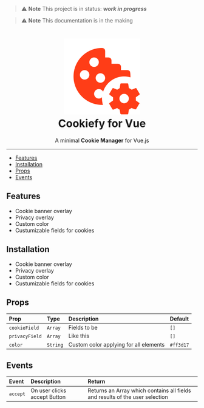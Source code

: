 > :warning: **Note**
> This project is in status: _**work in progress**_

> :warning: **Note**
> This documentation is in the making

<h1 align="center" >
  <div>
    <img src="https://raw.githubusercontent.com/oezkancodes/vue-cookiefy/796228b0e2a4ff0090e307ee92f1c4ab9226e2ab/static/logo.svg" alt="cookiefy">
  </div>
  Cookiefy for Vue
</h1>
<p align="center">
  A minimal <b>Cookie Manager</b> for Vue.js
</p>

---

- [Features](#features)
- [Installation](#installation)
- [Props](#props)
- [Events](#events)

## Features
* Cookie banner overlay
* Privacy overlay
* Custom color
* Custumizable fields for cookies 

## Installation
* Cookie banner overlay
* Privacy overlay
* Custom color
* Custumizable fields for cookies 

## Props

| Prop             | Type       | Description                            | Default     |
| :--------------- | :--------- | :------------------------------------- | :---------- |
| ``cookieField``  | ``Array``  | Fields to be                           | ``[]``      |
| ``privacyField`` | ``Array``  | Like this                              | ``[]``      |
| ``color``        | ``String`` | Custom color applying for all elements | ``#ff3d17`` |

## Events
| Event      | Description                  | Return                                                                       |
| :--------- | :--------------------------- | :--------------------------------------------------------------------------- |
| ``accept`` | On user clicks accept Button | Returns an Array which contains all fields and results of the user selection |